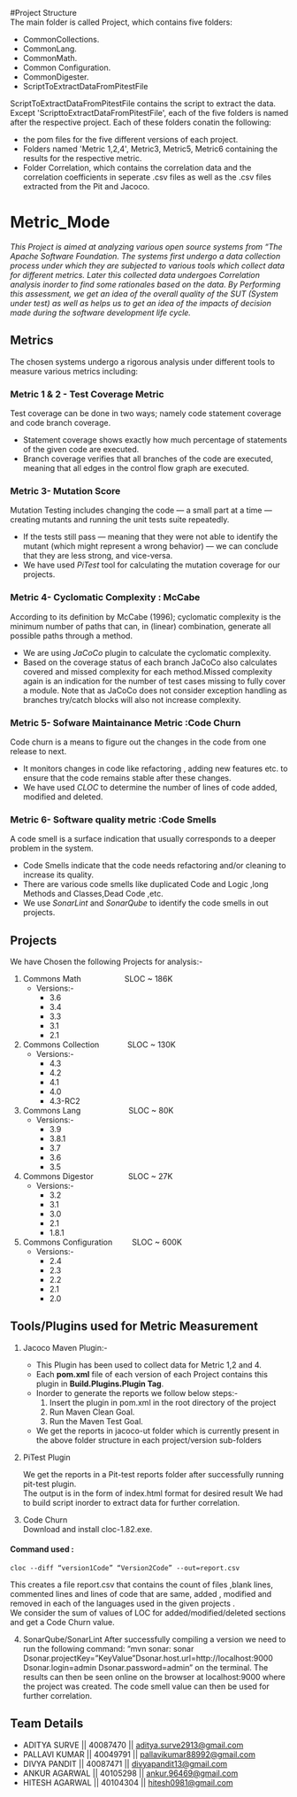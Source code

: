 #Project Structure  
The main folder is called Project, which contains five folders:    
* CommonCollections.    
* CommonLang.  
* CommonMath.  
* Common Configuration.  
* CommonDigester.  
* ScriptToExtractDataFromPitestFile

ScriptToExtractDataFromPitestFile contains the script to extract the data.   
Except 'ScripttoExtractDataFromPitestFile', each of the five folders is named after the respective project. Each of these folders conatin the following:   
* the pom files for the five different versions of each project.  
* Folders named 'Metric 1,2,4', Metric3, Metric5, Metric6 containing the results for the respective metric.  
* Folder Correlation, which contains the correlation data and the correlation coefficients in seperate .csv files as well as the .csv files extracted from the Pit and Jacoco.
    
    
 
 

# Metric_Mode

_This Project is aimed at analyzing various open source systems from “The Apache Software Foundation. The systems first undergo a data collection process under which they are subjected to various tools which collect data for different metrics. Later this collected data undergoes Correlation analysis inorder to find some rationales based on the data. By Performing this assessment, we get an idea of the overall quality of the SUT (System under test) as well as helps us to get an idea of the impacts of decision made during the software development life cycle._ 

## Metrics
The chosen systems undergo a rigorous analysis under different tools to measure various metrics including:  
     
### Metric 1 & 2 - Test Coverage Metric  
Test coverage can be done in two ways; namely code statement coverage and code branch coverage.  
  * Statement coverage shows exactly how much percentage of statements of the given code are executed.  
  * Branch coverage verifies that all branches of the code are executed, meaning that all edges in the control flow graph are    executed.
      
### Metric 3- Mutation Score
  Mutation Testing includes changing the code — a small part at a time — creating mutants and running the unit tests suite repeatedly.
  * If the tests still pass — meaning that they were not able to identify the mutant (which might represent a wrong behavior) — we can conclude that they are less strong, and vice-versa.
  * We have used _PiTest_ tool for calculating the mutation coverage for our projects.
  
### Metric 4- Cyclomatic Complexity : McCabe 
  According to its definition by McCabe (1996); cyclomatic complexity is the minimum number of paths that can, in (linear) combination, generate all possible paths through a method.
  * We are using _JaCoCo_ plugin to calculate the cyclomatic complexity.
  * Based on the coverage status of each branch JaCoCo also calculates covered and missed complexity for each method.Missed complexity again is an indication for the number of test cases missing to fully cover a module. Note that as JaCoCo does not   consider exception handling as branches try/catch blocks will also not increase complexity.

### Metric 5- Sofware Maintainance Metric :Code Churn
  Code churn is a means to figure out the changes in the code from one release to next.  
   * It monitors changes in code like refactoring ,  adding new features etc. to ensure that the code remains stable after these changes.  
   * We have used _CLOC_ to determine the number of lines of code added, modified and deleted.

### Metric 6- Software quality metric :Code Smells
  A code smell is a surface indication that usually corresponds to a deeper problem in the system.
  * Code Smells indicate that the code needs refactoring and/or cleaning to increase its quality.
  * There are various code smells like duplicated Code and Logic ,long Methods and Classes,Dead Code ,etc.
  * We use _SonarLint_ and _SonarQube_ to identify the code smells in out projects.
  

## Projects
We have Chosen the following Projects for analysis:-  
1. Commons Math &nbsp; &nbsp; &nbsp; &nbsp; &nbsp; &nbsp; &nbsp; &nbsp;&nbsp;&nbsp;&nbsp; SLOC ~ 186K  
   * Versions:-
      * 3.6
      * 3.4
      * 3.3
      * 3.1
      * 2.1
2. Commons Collection &nbsp; &nbsp; &nbsp; &nbsp; &nbsp; &nbsp; SLOC ~ 130K  
    * Versions:-  
      * 4.3
      * 4.2
      * 4.1
      * 4.0
      * 4.3-RC2
3. Commons Lang &nbsp;&nbsp;&nbsp;&nbsp;&nbsp;&nbsp;&nbsp;&nbsp;&nbsp;&nbsp;&nbsp;&nbsp;&nbsp;&nbsp;&nbsp;
&nbsp;&nbsp;&nbsp;&nbsp;&nbsp;SLOC ~ 80K 
    * Versions:-  
      * 3.9
      * 3.8.1
      * 3.7
      * 3.6
      * 3.5
4. Commons Digestor &nbsp;&nbsp;&nbsp;&nbsp;&nbsp;&nbsp;&nbsp;&nbsp;&nbsp;&nbsp;&nbsp;&nbsp;&nbsp;&nbsp; SLOC ~ 27K 
    * Versions:-  
      * 3.2
      * 3.1
      * 3.0
      * 2.1
      * 1.8.1
4. Commons Configuration &nbsp;&nbsp;&nbsp;&nbsp;&nbsp;&nbsp;&nbsp; SLOC ~ 600K
    * Versions:-  
      * 2.4
      * 2.3
      * 2.2
      * 2.1
      * 2.0

## Tools/Plugins used for Metric Measurement

1. Jacoco Maven Plugin:-  
   * This Plugin has been used to collect data for Metric 1,2 and 4.
   * Each __pom.xml__ file of each version of each Project contains this plugin in __Build.Plugins.Plugin Tag__.
   * Inorder to generate the reports we follow below steps:-  
      1. Insert the plugin in pom.xml in the root directory of the project
      2. Run Maven Clean Goal.
      3. Run the Maven Test Goal.
   * We get the reports in jacoco-ut folder which is currently present in the above folder structure in each project/version sub-folders
2. PiTest Plugin
             
    We get the reports in a Pit-test reports folder after successfully running pit-test plugin.  
    The output is in the form of index.html format for desired result 
   We had to build script inorder to extract data for further correlation.

3. Code Churn  
  Download and install cloc-1.82.exe.  
  
  #### Command used :  
    cloc --diff “version1Code” “Version2Code” --out=report.csv  
    
  This creates a file report.csv that contains the count of files ,blank lines, commented lines and lines of code that are same, added , modified and removed in each of the languages used in the given projects .  
  We consider the sum of values of LOC for added/modified/deleted sections and get a Code Churn value.


4. SonarQube/SonarLint
  After successfully compiling a version we need to run the following command:
 “mvn sonar: sonar Dsonar.projectKey=”KeyValue”Dsonar.host.url=http://localhost:9000 Dsonar.login=admin Dsonar.password=admin” 
 on the terminal. 
  The results can then be seen online on the browser at localhost:9000 where the project was created.
  The code smell value can then be used for further correlation.

## Team Details  

  - ADITYA SURVE        || 40087470 || aditya.surve2913@gmail.com
  - PALLAVI KUMAR       || 40049791 || pallavikumar88992@gmail.com  
  - DIVYA PANDIT        || 40087471 || divyapandit13@gmail.com
  - ANKUR AGARWAL       || 40105298 || ankur.96469@gmail.com
  - HITESH AGARWAL      || 40104304 || hitesh0981@gmail.com




